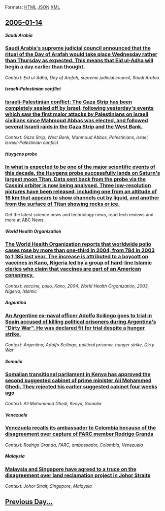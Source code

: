 
Formats: [HTML](2005/01/14/index.html)  [JSON](2005/01/14/index.json)  [XML](2005/01/14/index.xml)  

## [2005-01-14](/news/2005/01/14/index.md)

##### Saudi Arabia
### [ Saudi Arabia's supreme judicial council announced that the ritual of the Day of Arafah would take place Wednesday rather than Thursday as expected. This means that Eid ul-Adha will begin a day earlier than thought. ](/news/2005/01/14/saudi-arabia-s-supreme-judicial-council-announced-that-the-ritual-of-the-day-of-arafah-would-take-place-wednesday-rather-than-thursday-as-e.md)
_Context: Eid ul-Adha, Day of Arafah, supreme judicial council, Saudi Arabia_

##### Israeli-Palestinian conflict
### [ Israeli-Palestinian conflict: The Gaza Strip has been completely sealed off by Israel, following yesterday's events which saw the first major attacks by Palestinians on Israeli civilians since Mahmoud Abbas was elected, and followed several Israeli raids in the Gaza Strip and the West Bank. ](/news/2005/01/14/israeliapalestinian-conflict-the-gaza-strip-has-been-completely-sealed-off-by-israel-following-yesterday-s-events-which-saw-the-first-m.md)
_Context: Gaza Strip, West Bank, Mahmoud Abbas, Palestinians, Israel, Israeli-Palestinian conflict_

##### Huygens probe
### [ In what is expected to be one of the major scientific events of this decade, the Huygens probe successfully lands on Saturn's largest moon Titan. Data sent back from the probe via the Cassini orbiter is now being analysed. Three low-resolution pictures have been released, including one from an altitude of 16&nbsp;km that appears to show channels cut by liquid, and another from the surface of Titan showing rocks or ice. ](/news/2005/01/14/in-what-is-expected-to-be-one-of-the-major-scientific-events-of-this-decade-the-huygens-probe-successfully-lands-on-saturn-s-largest-moon.md)
Get the latest science news and technology news, read tech reviews and more at ABC News.

##### World Health Organization
### [ The World Health Organization reports that worldwide polio cases rose by more than one-third in 2004, from 784 in 2003 to 1,185 last year. The increase is attributed to a boycott on vaccines in Kano, Nigeria led by a group of hard-line Islamic clerics who claim that vaccines are part of an American conspiracy. ](/news/2005/01/14/the-world-health-organization-reports-that-worldwide-polio-cases-rose-by-more-than-one-third-in-2004-from-784-in-2003-to-1-185-last-year.md)
_Context: vaccine, polio, Kano, 2004, World Health Organization, 2003, Nigeria, Islamic_

##### Argentina
### [ An Argentine ex-naval officer Adolfo Scilingo goes to trial in Spain accused of killing political prisoners during Argentina's "Dirty War". He was declared fit for trial despite a hunger strike. ](/news/2005/01/14/an-argentine-ex-naval-officer-adolfo-scilingo-goes-to-trial-in-spain-accused-of-killing-political-prisoners-during-argentina-s-dirty-war.md)
_Context: Argentina, Adolfo Scilingo, political prisoner, hunger strike, Dirty War_

##### Somalia
### [ Somalian transitional parliament in Kenya has approved the second suggested cabinet of prime minister Ali Mohammed Ghedi. They rejected his earlier suggested cabinet four weeks ago ](/news/2005/01/14/somalian-transitional-parliament-in-kenya-has-approved-the-second-suggested-cabinet-of-prime-minister-ali-mohammed-ghedi-they-rejected-his.md)
_Context: Ali Mohammed Ghedi, Kenya, Somalia_

##### Venezuela
### [ Venezuela recalls its ambassador to Colombia because of the disagreement over capture of FARC member Rodrigo Granda ](/news/2005/01/14/venezuela-recalls-its-ambassador-to-colombia-because-of-the-disagreement-over-capture-of-farc-member-rodrigo-granda.md)
_Context: Rodrigo Granda, FARC, ambassador, Colombia, Venezuela_

##### Malaysia
### [ Malaysia and Singapore have agreed to a truce on the disagreement over land reclamation project in Johor Straits ](/news/2005/01/14/malaysia-and-singapore-have-agreed-to-a-truce-on-the-disagreement-over-land-reclamation-project-in-johor-straits.md)
_Context: Johor Strait, Singapore, Malaysia_

## [Previous Day...](/news/2005/01/13/index.md)

